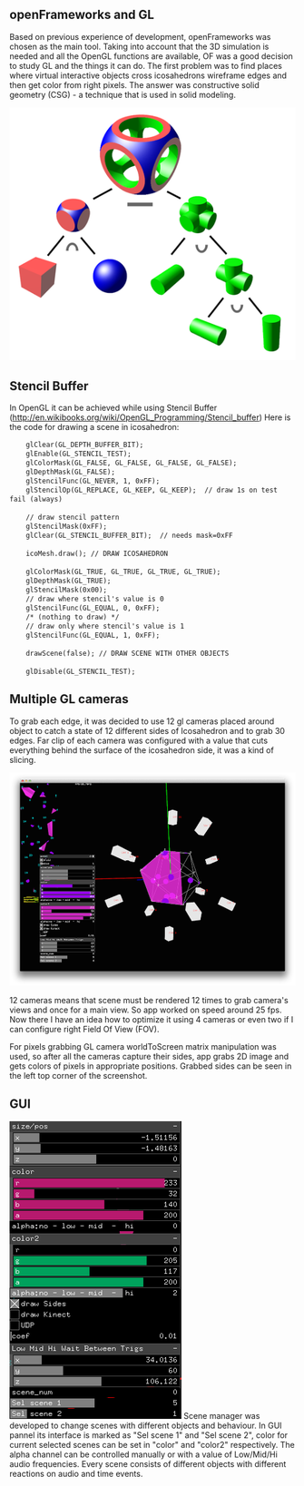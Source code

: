 ## openFrameworks and GL

Based on previous experience of development, openFrameworks was chosen as the main tool. Taking into account that the 3D simulation is needed and all the OpenGL functions are available, OF was a good decision to study GL and the things it can do. The first problem was to find places  where virtual interactive objects cross icosahedrons wireframe edges and then get color from right pixels. The answer was constructive solid geometry (CSG) - a technique that is used in solid modeling. 

![CSG Tree](../project_images/542px-Csg_tree.png?raw=true "CSG Tree")

## Stencil Buffer
In OpenGL it can be achieved while using Stencil Buffer (http://en.wikibooks.org/wiki/OpenGL_Programming/Stencil_buffer)
Here is the code for drawing a scene in icosahedron:

```
    glClear(GL_DEPTH_BUFFER_BIT);
    glEnable(GL_STENCIL_TEST);
    glColorMask(GL_FALSE, GL_FALSE, GL_FALSE, GL_FALSE);
    glDepthMask(GL_FALSE);
    glStencilFunc(GL_NEVER, 1, 0xFF);
    glStencilOp(GL_REPLACE, GL_KEEP, GL_KEEP);  // draw 1s on test fail (always)
    
    // draw stencil pattern
    glStencilMask(0xFF);
    glClear(GL_STENCIL_BUFFER_BIT);  // needs mask=0xFF
    
    icoMesh.draw(); // DRAW ICOSAHEDRON
    
    glColorMask(GL_TRUE, GL_TRUE, GL_TRUE, GL_TRUE);
    glDepthMask(GL_TRUE);
    glStencilMask(0x00);
    // draw where stencil's value is 0
    glStencilFunc(GL_EQUAL, 0, 0xFF);
    /* (nothing to draw) */
    // draw only where stencil's value is 1
    glStencilFunc(GL_EQUAL, 1, 0xFF);
    
    drawScene(false); // DRAW SCENE WITH OTHER OBJECTS
    
    glDisable(GL_STENCIL_TEST);
```

## Multiple GL cameras
To grab each edge, it was decided to use 12 gl cameras placed around object to catch a state of 12 different sides of Icosahedron and to grab 30 edges. Far clip of each camera was configured with a value that cuts everything behind the surface of the icosahedron side, it was a kind of slicing.

![Software screenshot with cameras](../project_images/soft_screenshot_cams.png "Software screenshot with cameras")

12 cameras means that scene must be rendered 12 times to grab camera's views and once for a main view. So app worked on speed around 25 fps. Now there I have an idea how to optimize it using 4 cameras or even two if I can configure right Field Of View (FOV).

For pixels grabbing GL camera worldToScreen matrix manipulation was used, so after all the cameras capture their sides, app grabs 2D image and gets colors of pixels in appropriate positions. Grabbed sides can be seen in the left top corner of the screenshot.

## GUI
![GUI](../project_images/GUI.png "GUI")
Scene manager was developed to change scenes with different objects and behaviour. In GUI pannel its interface is marked as "Sel scene 1" and "Sel scene 2", color for current selected scenes can be set in "color" and "color2" respectively. The alpha channel can be controlled manually or with a value of Low/Mid/Hi audio frequencies. Every scene consists of different objects with different reactions on audio and time events.

